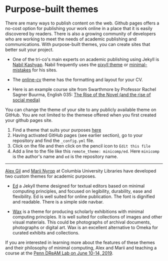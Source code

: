 # Purpose-built themes

There are many ways to publish content on the web.  Github pages offers a no-cost option for publishing your work online in a place that it is easily discovered by readers.  There is also a growing community of developers who are working to meet the needs of academic publishing and communications.  With purpose-built themes, you can create sites that better suit your project.  

- One of the tri-co's main experts on academic publishing using Jekyll is [Nabil Kashyap](http://www.nabilk.com/). 
Nabil frequently uses the [pixyll theme](https://github.com/johno/pixyll) or [minimal-mistakes](https://github.com/mmistakes/minimal-mistakes) for his sites. 

- The [online-cv](https://github.com/sharu725/online-cv) theme has the formatting and layout for your CV. 

- Here is an example course site from Swarthmore by Professor Rachel Sagner Buurma, English 035: [ The Rise of the Novel (and the rise of social media)](https://github.com/rbuurma/rise-2018/blob/master/Syllabus/Rise2018Syllabus.md)

You can change the theme of your site to any publicly available theme on GitHub.  You are not limited to the themese offered when you first created your github pages site.  

1) Find a theme that suits your purposes [here](https://github.com/topics/jekyll-themes)
2) Having activated GitHub pages (see earlier section), go to your repository and find the `_config.yml` file.  
3) Click on the file and then click on the pencil icon to `Edit this file`
4) Add a line to the file like this `remote_theme: minicomp/ed`.  Here `minicomp` is the author's name and `ed` is the repository name. 

___

[Alex Gil](https://www.elotroalex.com/) and [Marii Nyrop](http://marii.info/) at Columbia University Libraries have developed two custom themes for academic purposes. 

- [Ed](https://github.com/minicomp/ed) a Jekyll theme designed for textual editors based on minimal computing principles, and focused on legibility, durability, ease and flexibility.  Ed is well suited for online publication.  The font is dignified and readable.  There is a simple side navbar.

- [Wax](https://github.com/minicomp/wax/) is a theme for producing scholarly exhibitions with minimal computing principles.  It is well suited for collections of images and other visual materials.  This could be photographs of archival documents, photographs or digital art. Wax is an excellent alternative to Omeka for curated exhibits and collections. 

If you are interested in learning more about the features of these themes and their philosophy of minimal computing, Alex and Marii and teaching a course at the [Penn DReAM Lab  on June 10-14, 2019](http://web.sas.upenn.edu/dream-lab/2018/09/14/minimal-computing/).

